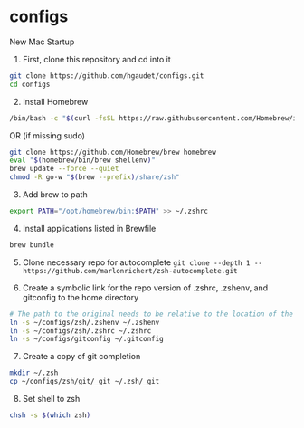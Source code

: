 # configs

New Mac Startup

1. First, clone this repository and cd into it

``` bash
git clone https://github.com/hgaudet/configs.git
cd configs
```


2. Install Homebrew

``` bash
/bin/bash -c "$(curl -fsSL https://raw.githubusercontent.com/Homebrew/install/HEAD/install.sh)"
```
OR (if missing sudo)
``` bash
git clone https://github.com/Homebrew/brew homebrew
eval "$(homebrew/bin/brew shellenv)"
brew update --force --quiet
chmod -R go-w "$(brew --prefix)/share/zsh"
```

3. Add brew to path
``` bash
export PATH="/opt/homebrew/bin:$PATH" >> ~/.zshrc
```

4. Install applications listed in Brewfile

``` bash
brew bundle
```

5. Clone necessary repo for autocomplete
```git clone --depth 1 -- https://github.com/marlonrichert/zsh-autocomplete.git```

6. Create a symbolic link for the repo version of .zshrc, .zshenv, and gitconfig to the home directory

``` bash
# The path to the original needs to be relative to the location of the symbolic link, so be explicit
ln -s ~/configs/zsh/.zshenv ~/.zshenv
ln -s ~/configs/zsh/.zshrc ~/.zshrc
ln -s ~/configs/gitconfig ~/.gitconfig
```

7. Create a copy of git completion
``` bash
mkdir ~/.zsh
cp ~/configs/zsh/git/_git ~/.zsh/_git
```

8. Set shell to zsh
``` bash
chsh -s $(which zsh)
```